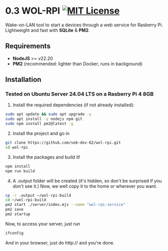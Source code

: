 # 0.3 WOL-RPI [![MIT License](https://img.shields.io/badge/License-MIT-green.svg)](https://choosealicense.com/licenses/mit/)

Wake-on-LAN tool to start a devices through a web service for Rasberry Pi.
Lightweight and fast with **SQLite** & **PM2**.

## Requirements

- **NodeJS** >= v22.20
- **PM2** (recommended: lighter than Docker, runs in background)


## Installation

### Tested on **Ubuntu Server 24.04 LTS** on a **Rasberry Pi 4 8GB**

1. Install the required dependencies (if not already installed):

```bash
sudo apt update && sudo apt upgrade -y
sudo apt install -y nodejs npm git
sudo npm install pm2@latest -g
```

2. Install the project and go in

```bash
git clone https://github.com/seb-dev-62/wol-rpi.git
cd wol-rpi
```

3. Install the packages and build it!

```bash
npm install
npm run build
```

4. A .output folder will be created (it's hidden, so don't be surprised if you don't see it.)
Now, we well copy it to the home or wherever you want.

```bash
cp -r .output ~/wol-rpi-build
cd ~/wol-rpi-build
pm2 start ./server/index.mjs --name "wol-rpi-service"
pm2 save
pm2 startup
```

Now, to access your server, just run

```bash
ifconfig
```

And in your browser, just do http://<your-rpi-address> and you're done.